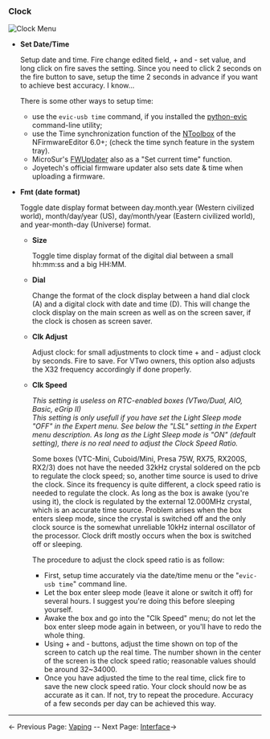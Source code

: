 ### Clock
![Clock Menu](http://i345.photobucket.com/albums/p374/ClockSelect/eVic/clock_zpsmrvulkdd.png)

* __Set Date/Time__

  Setup date and time.
  Fire change edited field, + and - set value, and long click on fire saves the setting. Since you need to click 2 seconds on the fire button to save, setup the time 2 seconds in advance if you want to achieve best accuracy. I know...

  There is some other ways to setup time:
  * use the ```evic-usb time``` command, if you installed the [python-evic](https://github.com/ClockSelect/python-evic "python-evic") command-line utility;
  * use the Time synchronization function of the [NToolbox](https://github.com/TBXin/NFirmwareEditor/releases) of the NFirmwareEditor 6.0+; (check the time synch feature in the system tray).
  * MicroSur's [FWUpdater](https://www.dropbox.com/s/83zd19gu05pl3r6/EvicVTCFont.rar?dl=1) also as a "Set current time" function.
  * Joyetech's official firmware updater also sets date & time when uploading a firmware.  
  
  
  
* __Fmt (date format)__

  Toggle date display format between day.month.year (Western civilized world), month/day/year (US), day/month/year (Eastern civilized world), and year-month-day (Universe) format.

  * __Size__

    Toggle time display format of the digital dial between a small hh:mm:ss and a big HH:MM.

  * __Dial__

    Change the format of the clock display between a hand dial clock (A) and a digital clock with date and time (D). This will change the clock display on the main screen as well as on the screen saver, if the clock is chosen as screen saver.
  
  * __Clk Adjust__

    Adjust clock: for small adjustments to clock time + and - adjust clock by seconds. Fire to save. For VTwo owners, this option also adjusts the X32 frequency accordingly if done properly.

  * __Clk Speed__

    *This setting is useless on RTC-enabled boxes (VTwo/Dual, AIO, Basic, eGrip II)*  
    *This setting is only usefull if you have set the Light Sleep mode "OFF" in the Expert menu. See below the "LSL" setting in the Expert menu description. As long as the Light Sleep mode is "ON" (default setting), there is no real need to adjust the Clock Speed Ratio.*  
  
    Some boxes (VTC-Mini, Cuboid/Mini, Presa 75W, RX75, RX200S, RX2/3) does not have the needed 32kHz crystal soldered on the pcb to regulate the clock speed; so, another time source is used to drive the clock. Since its frequency is quite different, a clock speed ratio is needed to regulate the clock. As long as the box is awake (you're using it), the clock is regulated by the external 12.000MHz crystal, which is an accurate time source. Problem arises when the box enters sleep mode, since the crystal is switched off and the only clock source is the somewhat unreliable 10kHz internal oscillator of the processor. Clock drift mostly occurs when the box is switched off or sleeping.
    
    The procedure to adjust the clock speed ratio is as follow:
      * First, setup time accurately via the date/time menu or the "```evic-usb time```" command line.
      * Let the box enter sleep mode (leave it alone or switch it off) for several hours. I suggest you're doing this before sleeping yourself.
      * Awake the box and go into the "Clk Speed" menu; do not let the box enter sleep mode again in between, or you'll have to redo the whole thing.
      * Using + and - buttons, adjust the time shown on top of the screen to catch up the real time. The number shown in the center of the screen is the clock speed ratio; reasonable values should be around 32~34000.
      * Once you have adjusted the time to the real time, click fire to save the new clock speed ratio. Your clock should now be as accurate as it can. If not, try to repeat the procedure. Accuracy of a few seconds per day can be achieved this way.
  
-----

← Previous Page: [Vaping](vaping_en.md) --  Next Page: [Interface](interface_en.md)→
